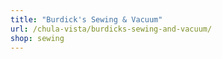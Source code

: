 ```yaml
---
title: "Burdick's Sewing & Vacuum"
url: /chula-vista/burdicks-sewing-and-vacuum/
shop: sewing
---
```

